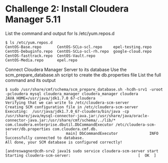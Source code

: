 # Challenge 2: Install Cloudera Manager 5.11

List the command and output for ls /etc/yum.repos.d
```
$ ls /etc/yum.repos.d
CentOS-Base.repo       CentOS-SCLo-scl.repo     epel-testing.repo
CentOS-Debuginfo.repo  CentOS-SCLo-scl-rh.repo  google-cloud.repo
CentOS-fasttrack.repo  CentOS-Vault.repo
CentOS-Media.repo      epel.repo
```

Connect Cloudera Manager Server to its database
Use the scm_prepare_database.sh script to create the db.properties file
List the full command and its output

```
$ sudo /usr/share/cmf/schema/scm_prepare_database.sh -hcdh-srv1 -uroot -pcloudera mysql cloudera_manager cloudera_manager cloudera
JAVA_HOME=/usr/java/jdk1.7.0_67-cloudera
Verifying that we can write to /etc/cloudera-scm-server
Creating SCM configuration file in /etc/cloudera-scm-server
Executing:  /usr/java/jdk1.7.0_67-cloudera/bin/java -cp /usr/share/java/mysql-connector-java.jar:/usr/share/java/oracle-connector-java.jar:/usr/share/cmf/schema/../lib/* com.cloudera.enterprise.dbutil.DbCommandExecutor /etc/cloudera-scm-server/db.properties com.cloudera.cmf.db.
[                          main] DbCommandExecutor              INFO  Successfully connected to database.
All done, your SCM database is configured correctly!
``` 
```
[andreswagner@cdh-srv2 java]$ sudo service cloudera-scm-server start
Starting cloudera-scm-server:                              [  OK  ]
```
